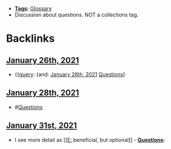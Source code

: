 - **[Tags](<Tags.md>):** [Glossary](<Glossary.md>)
- Discussion about questions. NOT a collections tag.

# Backlinks
## [January 26th, 2021](<January 26th, 2021.md>)
- {{[query](<query.md>): {and: [January 26th, 2021](<January 26th, 2021.md>) [Questions](<Questions.md>)}

## [January 28th, 2021](<January 28th, 2021.md>)
- #[Questions](<Questions.md>)

## [January 31st, 2021](<January 31st, 2021.md>)
- I see more detail as [[[E:](<[[E:.md>) beneficial, but optional]]
            - **[Questions](<Questions.md>):**

